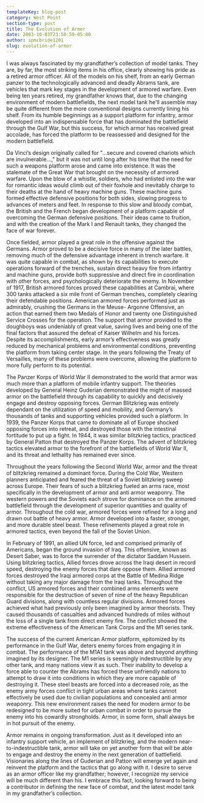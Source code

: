 ```yaml
---
templateKey: blog-post
category: West Point
section-type: post
title: The Evolution of Armor
date: 2003-10-03T23:50:59-05:00
author: spmcbride1201
slug: evolution-of-armor
---
```


I was always fascinated by my grandfather’s collection of model tanks. They are, by far, the most striking items in his office, clearly showing his pride as a retired armor officer. All of the models on his shelf, from an early German panzer to the technologically advanced and deadly Abrams tank, are vehicles that mark key stages in the development of armored warfare. Even being ten years retired, my grandfather knows that, due to the changing environment of modern battlefields, the next model tank he'll assemble may be quite different from the more conventional designs currently lining his shelf. From its humble beginnings as a support platform for infantry, armor developed into an indispensable force that has dominated the battlefield through the Gulf War, but this success, for which armor has received great accolade, has forced the platform to be reassessed and designed for the modern battlefield.

Da Vinci’s design originally called for "...secure and covered chariots which are invulnerable...," but it was not until long after his time that the need for such a weapons platform arose and came into existence. It was the stalemate of the Great War that brought on the necessity of armored warfare. Upon the blow of a whistle, soldiers, who had enlisted into the war for romantic ideas would climb out of their foxhole and inevitably charge to their deaths at the hand of heavy machine guns. These machine guns formed effective defensive positions for both sides, slowing progress to advances of meters and feet. In response to this slow and bloody combat, the British and the French began development of a platform capable of overcoming the German defensive positions. Their ideas came to fruition, and with the creation of the Mark I and Renault tanks, they changed the face of war forever.

Once fielded, armor played a great role in the offensive against the Germans. Armor proved to be a decisive force in many of the later battles, removing much of the defensive advantage inherent in trench warfare. It was quite capable in combat, as shown by its capabilities to execute operations forward of the trenches, sustain direct heavy fire from infantry and machine guns, provide both suppressive and direct fire in coordination with other forces, and psychologically deteriorate the enemy. In November of 1917, British armored forces proved these capabilities at Cambrai, where 300 tanks attacked a six mile front of German trenches, completely clearing their defendable positions. American armored forces performed just as admirably, crushing the Germans in the Meuse- Argonne Offensive, an action that earned them two Medals of Honor and twenty one Distinguished Service Crosses for the operation. The support that armor provided to the doughboys was undeniably of great value, saving lives and being one of the final factors that assured the defeat of Kaiser Wilhelm and his forces. Despite its accomplishments, early armor’s effectiveness was greatly reduced by mechanical problems and environmental conditions, preventing the platform from taking center stage. In the years following the Treaty of Versailles, many of these problems were overcome, allowing the platform to more fully perform to its potential.

The Panzer Korps of World War II demonstrated to the world that armor was much more than a platform of mobile infantry support. The theories developed by General Heinz Guderian demonstrated the might of massed armor on the battlefield through its capability to quickly and decisively engage and destroy opposing forces. German Blitzkrieg was entirely dependant on the utilization of speed and mobility, and Germany’s thousands of tanks and supporting vehicles provided such a platform. In 1939, the Panzer Korps that came to dominate all of Europe shocked opposing forces into retreat, and destroyed those with the intestinal fortitude to put up a fight. In 1944, it was similar blitzkrieg tactics, practiced by General Patton that destroyed the Panzer Korps. The advent of blitzkrieg tactics elevated armor to the forefront of the battlefields of World War II, and its threat and lethality has remained ever since.

Throughout the years following the Second World War, armor and the threat of blitzkrieg remained a dominant force. During the Cold War, Western planners anticipated and feared the threat of a Soviet blitzkrieg sweep across Europe. Their fears of such a blitzkrieg fueled an arms race, most specifically in the development of armor and anti armor weaponry. The western powers and the Soviets each strove for dominance on the armored battlefield through the development of superior quantities and quality of armor. Throughout the cold war, armored forces were refined for a long and drawn out battle of heavy armor. Armor developed into a faster, stronger, and more durable steel beast. These refinements played a great role in armored tactics, even beyond the fall of the Soviet Union.

In February of 1991, an allied UN force, led and comprised primarily of Americans, began the ground invasion of Iraq. This offensive, known as Desert Saber, was to force the surrender of the dictator Saddam Hussein. Using blitzkrieg tactics, Allied forces drove across the Iraqi desert in record speed, destroying the enemy forces that dare oppose them. Allied armored forces destroyed the Iraqi armored corps at the Battle of Medina Ridge without taking any major damage from the Iraqi tanks. Throughout the conflict, US armored forces and their combined arms elements were responsible for the destruction of seven of nine of the heavy Republican Guard divisions, along with countless regular divisions. Armored forces achieved what had previously only been imagined by armor theorists. They caused thousands of casualties and advanced hundreds of miles without the loss of a single tank from direct enemy fire. The conflict showed the extreme effectiveness of the American Tank Corps and the M1 series tank.

The success of the current American Armor platform, epitomized by its performance in the Gulf War, deters enemy forces from engaging it in combat. The performance of the M1A1 tank was above and beyond anything imagined by its designer. The M1 series is seemingly indestructible by any other tank, and many nations view it as such. Their inability to develop a force able to counter the Abrams has forced these unfriendly nations to attempt to draw it into conditions in which they are more capable of destroying it. These steel beasts are forced into a decreased role, as the enemy army forces conflict in tight urban areas where tanks cannot effectively be used due to civilian populations and concealed anti armor weaponry. This new environment raises the need for modern armor to be redesigned to be more suited for urban combat in order to pursue the enemy into his cowardly strongholds. Armor, in some form, shall always be in hot pursuit of the enemy.

Armor remains in ongoing transformation. Just as it developed into an infantry support vehicle, an implement of blitzkrieg, and the modern near-to-indestructible tank, armor will take on yet another form that will be able to engage and destroy the enemy in the next generation of battlefield. Visionaries along the lines of Guderian and Patton will emerge yet again and reinvent the platform and the tactics that go along with it. I desire to serve as an armor officer like my grandfather; however, I recognize my service will be much different than his. I embrace this fact, looking forward to being a contributor in defining the new face of combat, and the latest model tank in my grandfather’s collection.
